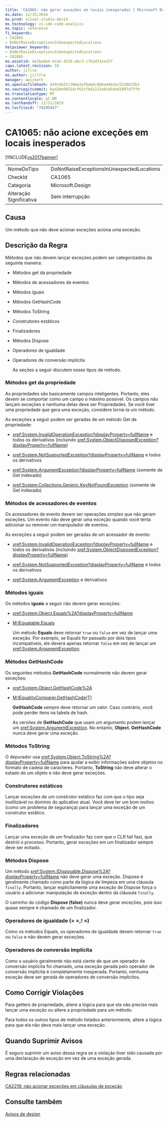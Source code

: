 ```yaml
---
title: 'CA1065: não gerar exceções em locais inesperados | Microsoft Docs'
ms.date: 11/15/2016
ms.prod: visual-studio-dev14
ms.technology: vs-ide-code-analysis
ms.topic: reference
f1_keywords:
- CA1065
- DoNotRaiseExceptionsInUnexpectedLocations
helpviewer_keywords:
- DoNotRaiseExceptionsInUnexpectedLocations
- CA1065
ms.assetid: 4e1bade4-4ca2-4219-abc3-c7b2d741e157
caps.latest.revision: 18
author: jillre
ms.author: jillfra
manager: wpickett
ms.openlocfilehash: 439c6b5fc30be2e76eb6c0b6a44b1ec5226633b1
ms.sourcegitcommit: bad28e99214cf62cfbd1222e8cb5ded1997d7ff0
ms.translationtype: MT
ms.contentlocale: pt-BR
ms.lasthandoff: 11/21/2019
ms.locfileid: "74295947"
---
```

# <a name="ca1065-do-not-raise-exceptions-in-unexpected-locations"></a>CA1065: não acione exceções em locais inesperados
[!INCLUDE[vs2017banner](../includes/vs2017banner.md)]

|||
|-|-|
|NomeDoTipo|DoNotRaiseExceptionsInUnexpectedLocations|
|CheckId|CA1065|
|Categoria|Microsoft.Design|
|Alteração Significativa|Sem interrupção|

## <a name="cause"></a>Causa
 Um método que não deve acionar exceções aciona uma exceção.

## <a name="rule-description"></a>Descrição da Regra
 Métodos que não devem lançar exceções podem ser categorizados da seguinte maneira:

- Métodos get da propriedade

- Métodos de acessadores de eventos

- Métodos iguais

- Métodos GetHashCode

- Métodos ToString

- Construtores estáticos

- Finalizadores

- Métodos Dispose

- Operadores de igualdade

- Operadores de conversão implícita

  As seções a seguir discutem esses tipos de método.

### <a name="property-get-methods"></a>Métodos get da propriedade
 As propriedades são basicamente campos inteligentes. Portanto, eles devem se comportar como um campo o máximo possível. Os campos não lançam exceções e nenhuma delas deve ser Propriedades. Se você tiver uma propriedade que gera uma exceção, considere torná-la um método.

 As exceções a seguir podem ser geradas de um método Get de propriedade:

- <xref:System.InvalidOperationException?displayProperty=fullName> e todos os derivativos (incluindo <xref:System.ObjectDisposedException?displayProperty=fullName>)

- <xref:System.NotSupportedException?displayProperty=fullName> e todos os derivativos

- <xref:System.ArgumentException?displayProperty=fullName> (somente de Get indexado)

- <xref:System.Collections.Generic.KeyNotFoundException> (somente de Get indexado)

### <a name="event-accessor-methods"></a>Métodos de acessadores de eventos
 Os acessadores de evento devem ser operações simples que não geram exceções. Um evento não deve gerar uma exceção quando você tenta adicionar ou remover um manipulador de eventos.

 As exceções a seguir podem ser geradas de um acessador de evento:

- <xref:System.InvalidOperationException?displayProperty=fullName> e todos os derivativos (incluindo <xref:System.ObjectDisposedException?displayProperty=fullName>)

- <xref:System.NotSupportedException?displayProperty=fullName> e todos os derivativos

- <xref:System.ArgumentException> e derivativos

### <a name="equals-methods"></a>Métodos iguais
 Os métodos **iguais** a seguir não devem gerar exceções:

- <xref:System.Object.Equals%2A?displayProperty=fullName>

- [M:IEquatable.Equals](https://go.microsoft.com/fwlink/?LinkId=113472)

  Um método **Equals** deve retornar `true` ou `false` em vez de lançar uma exceção. Por exemplo, se Equals for passado por dois tipos incompatíveis, ele deverá apenas retornar `false` em vez de lançar um <xref:System.ArgumentException>.

### <a name="gethashcode-methods"></a>Métodos GetHashCode
 Os seguintes métodos **GetHashCode** normalmente não devem gerar exceções:

- <xref:System.Object.GetHashCode%2A>

- [M:IEqualityComparer.GetHashCode(T)](https://go.microsoft.com/fwlink/?LinkId=113477)

  **GetHashCode** sempre deve retornar um valor. Caso contrário, você pode perder itens na tabela de hash.

  As versões de **GetHashCode** que usam um argumento podem lançar um <xref:System.ArgumentException>. No entanto, **Object. GetHashCode** nunca deve gerar uma exceção.

### <a name="tostring-methods"></a>Métodos ToString
 O depurador usa <xref:System.Object.ToString%2A?displayProperty=fullName> para ajudar a exibir informações sobre objetos no formato de cadeia de caracteres. Portanto, **ToString** não deve alterar o estado de um objeto e não deve gerar exceções.

### <a name="static-constructors"></a>Construtores estáticos
 Lançar exceções de um construtor estático faz com que o tipo seja inutilizável no domínio do aplicativo atual. Você deve ter um bom motivo (como um problema de segurança) para lançar uma exceção de um construtor estático.

### <a name="finalizers"></a>Finalizadores
 Lançar uma exceção de um finalizador faz com que o CLR fail fast, que destrói o processo. Portanto, gerar exceções em um finalizador sempre deve ser evitado.

### <a name="dispose-methods"></a>Métodos Dispose
 Um método <xref:System.IDisposable.Dispose%2A?displayProperty=fullName> não deve gerar uma exceção. Dispose é geralmente chamado como parte da lógica de limpeza em uma cláusula `finally`. Portanto, lançar explicitamente uma exceção de Dispose força o usuário a adicionar manipulação de exceção dentro da cláusula `finally`.

 O caminho do código **Dispose (false)** nunca deve gerar exceções, pois isso quase sempre é chamado de um finalizador.

### <a name="equality-operators--"></a>Operadores de igualdade (= =,! =)
 Como os métodos Equals, os operadores de igualdade devem retornar `true` ou `false` e não devem gerar exceções.

### <a name="implicit-cast-operators"></a>Operadores de conversão implícita
 Como o usuário geralmente não está ciente de que um operador de conversão implícita foi chamado, uma exceção gerada pelo operador de conversão implícita é completamente inesperada. Portanto, nenhuma exceção deve ser gerada de operadores de conversão implícitos.

## <a name="how-to-fix-violations"></a>Como Corrigir Violações
 Para getters de propriedade, altere a lógica para que ela não precise mais lançar uma exceção ou altere a propriedade para um método.

 Para todos os outros tipos de método listados anteriormente, altere a lógica para que ela não deva mais lançar uma exceção.

## <a name="when-to-suppress-warnings"></a>Quando Suprimir Avisos
 É seguro suprimir um aviso dessa regra se a violação tiver sido causada por uma declaração de exceção em vez de uma exceção gerada.

## <a name="related-rules"></a>Regras relacionadas
 [CA2219: não acionar exceções em cláusulas de exceção](../code-quality/ca2219-do-not-raise-exceptions-in-exception-clauses.md)

## <a name="see-also"></a>Consulte também
 [Avisos de design](../code-quality/design-warnings.md)
